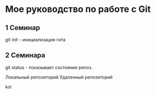 # Мое руководство по работе с Git
## 1 Семинар
git init - инициализация гита


## 2 Семинара

git status - показывает состояние репоз.

Локальный репозиторий
Удаленный репозиторий

kot